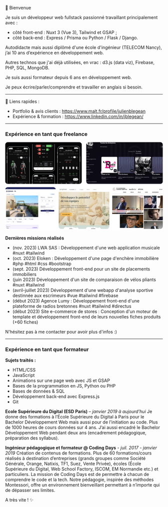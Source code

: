 👋 Bienvenue

Je suis un développeur web fullstack passionné travaillant principalement avec :
- côté front-end : Nuxt 3 (Vue 3), Tailwind et GSAP ;
- côté back-end : Express / Prisma ou Python / Flask / Django.

Autodidacte mais aussi diplômé d'une école d'ingénieur (TELECOM Nancy), j’ai 10 ans d’expérience en développement web.

Autres technos que j'ai déjà utilisées, en vrac : d3.js (data viz), Firebase, PHP, SQL, MongoDB.

Je suis aussi formateur depuis 6 ans en développement web.

Je peux écrire/parler/comprendre et travailler en anglais si besoin.

---

🔗 Liens rapides :
- Portfolio & avis clients : https://www.malt.fr/profile/julienblegean
- Expérience & formation : https://www.linkedin.com/in/jblegean/

---

### Expérience en tant que freelance

![](/screens.png)

**Dernières missions réalisés**

- (nov. 2023) LWA SAS : Développement d'une web application musicale #nuxt #tailwind
- (oct. 2023) Eloken : Développement d'une page d'enchère immobilière #php #html #css #bootstrap
- (sept. 2023) Développement front-end pour un site de placements immobiliers
- (juin 2023) Développement d'un site de comparaison de vélos pliants #nuxt #tailwind
- (avril-juillet 2023) Développement d'une webapp d'analyse sportive destinnée aux escrimeurs #vue #tailwind #firebase
- (début 2023) Agence Lumy : Développement front-end d'une plateforme de radios bretonnes #nuxt #tailwind #directus
- (début 2023) Site e-commerce de stores : Conception d'un moteur de template et développement front-end de leurs nouvelles fiches produits (+60 fiches)

N'hésitez pas à me contacter pour avoir plus d'infos :)

---

### Expérience en tant que formateur

**Sujets traités :**
- HTML/CSS
- JavaScript
- Animations sur une page web avec JS et GSAP
- Bases de la programmation en JS, Python ou PHP
- Bases de données & SQL
- Développement back-end avec Express.js
- Git

**Ecole Supérieure du Digital (ESD Paris)** – *janvier 2019 à aujourd’hui*
Je donne des formations à l’École Supérieure du Digital à Paris pour le Bachelor
Développement Web mais aussi pour de l’initiation au code. Plus de 1000 heures de cours
données sur 4 ans. J’ai aussi encadré le Bachelor Développement Web pendant deux ans
(encadrement pédagogique, préparation des syllabus).

**Ingénieur pédagogique et formateur @ Coding Days** - *juil. 2017 - janvier 2019*
Création de contenus de formations.
Plus de 60 formations/cours réalisés à destination d’entreprises (grands groupes comme
Société Générale, Orange, Natixis, TF1, Suez, Vente Privée), écoles (École Supérieure du
Digital, Web School Factory, ISCOM, EM Normandie etc.) et particuliers.
La mission de Coding Days est de permettre à chacun de comprendre le code et la tech.
Notre pédagogie, inspirée des méthodes Montessori, offre un environnement bienveillant
permettant à n’importe qui de dépasser ses limites.



A très vite ! ✨
